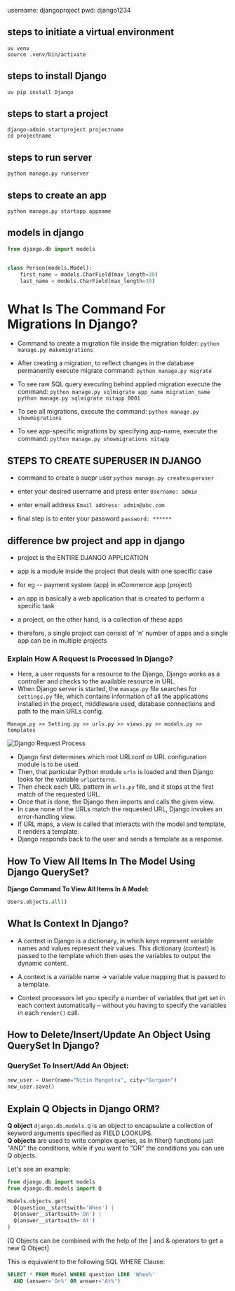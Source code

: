 username: djangoproject
pwd: django1234

## steps to initiate a virtual environment
```
uv venv
source .venv/bin/activate
```
## steps to install Django
```
uv pip install Django
```
## steps to start a project
```
django-admin startproject projectname
cd projectname
```
## steps to run server
```
python manage.py runserver
```

## steps to create an app
```
python manage.py startapp appname
```


## models in django
```python
from django.db import models


class Person(models.Model):
    first_name = models.CharField(max_length=30)
    last_name = models.CharField(max_length=30)
```

# What Is The Command For Migrations In Django?

- Command to create a migration file inside the migration folder:
```python manage.py makemigrations```

- After creating a migration, to reflect changes in the database permanently execute migrate command:
```python manage.py migrate```

- To see raw SQL query executing behind applied migration execute the command:
```python manage.py sqlmigrate app_name migration_name```
```python manage.py sqlmigrate nitapp 0001```

- To see all migrations, execute the command:
```python manage.py showmigrations```

- To see app-specific migrations by specifying app-name, execute the command:
```python manage.py showmigrations nitapp```

## STEPS TO CREATE SUPERUSER IN DJANGO

- command to create a suepr user
```python manage.py createsuperuser```

- enter your desired username and press enter
```Username: admin```

- enter email address
```Email address: admin@abc.com```

- final step is to enter your password 
```password: ******```


## difference bw project and app in django

- project is the ENTIRE DJANGO APPLICATION
- app is a module inside the project that deals with one specific case

- for eg -- payment system (app) in eCommerce app (project)

- an app is basically a web application that is created to perform a specific task
- a project, on the other hand, is a collection of these apps

- therefore, a single project can consist of 'n' number of apps and a single app can be in multiple projects

### Explain How A Request Is Processed In Django?

- Here, a user requests for a resource to the Django, Django works as a controller and checks to the available resource in URL.
- When Django server is started, the `manage.py` file searches for `settings.py` file, which contains information of all the applications installed in the project, middleware used, database connections and path to the main URLs config.

`Manage.py >> Setting.py >> urls.py >> views.py >> models.py >> templates`

![Django Request Process](./image.png)

- Django first determines which root URLconf or URL configuration module is to be used.
- Then, that particular Python module `urls` is loaded and then Django looks for the variable `urlpatterns`.
- Then check each URL pattern in `urls.py` file, and it stops at the first match of the requested URL.
- Once that is done, the Django then imports and calls the given view.
- In case none of the URLs match the requested URL, Django invokes an error-handling view.
- If URL maps, a view is called that interacts with the model and template, it renders a template.
- Django responds back to the user and sends a template as a response.


## How To View All Items In The Model Using Django QuerySet?

**Django Command To View All Items In A Model:**

```python
Users.objects.all()
```

## What Is Context In Django?

- A context in Django is a dictionary, in which keys represent variable names and values represent their values. This dictionary (context) is passed to the template which then uses the variables to output the dynamic content.

- A context is a variable name -> variable value mapping that is passed to a template.

- Context processors let you specify a number of variables that get set in each context automatically – without you having to specify the variables in each `render()` call.


## How to Delete/Insert/Update An Object Using QuerySet In Django?

### QuerySet To Insert/Add An Object:

```python
new_user = User(name="Nitin Mangotra", city="Gurgaon")
new_user.save()
```


## Explain Q Objects in Django ORM?

**Q object** `django.db.models.Q` is an object to encapsulate a collection of keyword arguments specified as FIELD LOOKUPS.  
**Q objects** are used to write complex queries, as in filter() functions just "AND" the conditions, while if you want to "OR" the conditions you can use Q objects.

Let's see an example:

```python
from django.db import models
from django.db.models import Q

Models.objects.get( 
  Q(question__startswith='When') | 
  Q(answer__startswith='On') | 
  Q(answer__startswith='At') 
)
```

[Q Objects can be combined with the help of the | and & operators to get a new Q Object]

This is equivalent to the following SQL WHERE Clause:
```sql
SELECT * FROM Model WHERE question LIKE 'When%' 
  AND (answer='On%' OR answer='At%')
```